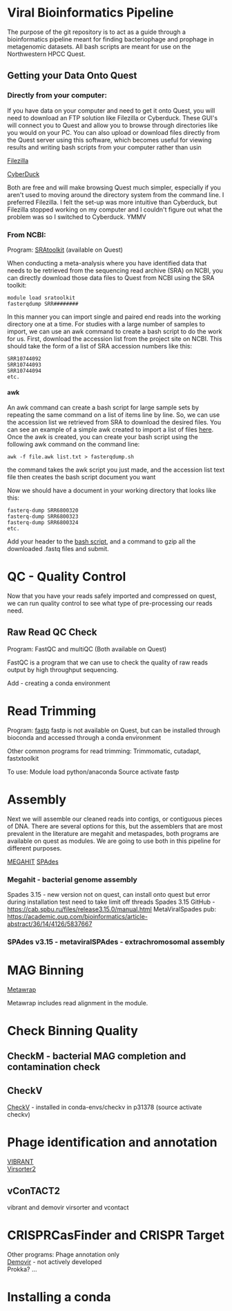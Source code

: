 # Viral Bioinformatics Pipeline

The purpose of the git repository is to act as a guide through a bioinformatics pipeline meant for finding bacteriophage and prophage in metagenomic datasets. All bash scripts are meant for use on the Northwestern HPCC Quest. 

## Getting your Data Onto Quest

### Directly from your computer: 

If you have data on your computer and need to get it onto Quest, you will need to download an FTP solution like Filezilla or Cyberduck. These GUI's will connect you to Quest and allow you to browse through directories like you would on your PC. You can also upload or download files directly from the Quest server using this software, which becomes useful for viewing results and writing bash scripts from your computer rather than usin 

[Filezilla](https://filezilla-project.org/) 

[CyberDuck](https://cyberduck.io/)

Both are free and will make browsing Quest much simpler, especially if you aren't used to moving around the directory system from the command line. I preferred Filezilla. I felt the set-up was more intuitive than Cyberduck, but Filezilla stopped working on my computer and I couldn't figure out what the problem was so I switched to Cyberduck. YMMV

### From NCBI:
Program: [SRAtoolkit](https://github.com/ncbi/sra-tools) (available on Quest)

When conducting a meta-analysis where you have identified data that needs to be retrieved from the sequencing read archive (SRA) on NCBI, you can directly download those data files to Quest from NCBI using the SRA toolkit:

```
module load sratoolkit 
fasterqdump SRR########
```

In this manner you can import single and paired end reads into the working directory one at a time. For studies with a large number of samples to import, we can use an awk command to create a bash script to do the work for us. First, download the accession list from the project site on NCBI. This should take the form of a list of SRA accession numbers like this:

```
SRR10744092
SRR10744093 
SRR10744094
etc.
```

#### awk 

An awk command can create a bash script for large sample sets by repeating the same command on a list of items line by line. So, we can use the accession list we retrieved from SRA to download the desired files. You can see an example of a simple awk created to import a list of files [here](https://github.com/sahutt/NOBPhage/blob/main/bash/fasterqdump.awk). Once the awk is created, you can create your bash script using the following awk command on the command line:
```
awk -f file.awk list.txt > fasterqdump.sh
```
the command takes the awk script you just made, and the accession list text file then creates the bash script document you want

Now we should have a document in your working directory that looks like this:
```
fasterq-dump SRR6800320 
fasterq-dump SRR6800323
fasterq-dump SRR6800324
etc.
```
Add your header to the [bash script](https://github.com/sahutt/NOBPhage/blob/main/bash/fasterqdump.sh), and a command to gzip all the downloaded .fastq files and submit. 

# QC - Quality Control

Now that you have your reads safely imported and compressed on quest, we can run quality control to see what type of pre-processing our reads need. 

## Raw Read QC Check 

Program: FastQC and multiQC (Both available on Quest)

FastQC is a program that we can use to check the quality of raw reads output by high throughput sequencing.


Add - creating a conda environment 

# Read Trimming 

Program: [fastp](https://github.com/OpenGene/fastp) 
fastp is not available on Quest, but can be installed through bioconda and accessed through a conda environment

Other common programs for read trimming: Trimmomatic, cutadapt, fastxtoolkit



To use:
Module load python/anaconda
Source activate fastp

# Assembly

Next we will assemble our cleaned reads into contigs, or contiguous pieces of DNA. There are several options for this, but the assemblers that are most prevalent in the literature are megahit and metaspades, both programs are available on quest as modules. We are going to use both in this pipeline for different purposes. 

[MEGAHIT](https://github.com/voutcn/megahit)
[SPAdes](https://github.com/ablab/spades)

### Megahit - bacterial genome assembly

Spades 3.15 - new version not on quest, can install onto quest but error during installation test need to take limit off threads
Spades 3.15 GitHub - https://cab.spbu.ru/files/release3.15.0/manual.html
MetaViralSpades pub: https://academic.oup.com/bioinformatics/article-abstract/36/14/4126/5837667

### SPAdes v3.15 - metaviralSPAdes - extrachromosomal assembly 

# MAG Binning  
[Metawrap](https://github.com/bxlab/metaWRAP)

Metawrap includes read alignment in the module. 

# Check Binning Quality

## CheckM - bacterial MAG completion and contamination check

## CheckV 
[CheckV](https://bitbucket.org/berkeleylab/checkv/src/master/) - installed in conda-envs/checkv in p31378 (source activate checkv)  

  

# Phage identification and annotation  

[VIBRANT](https://github.com/AnantharamanLab/VIBRANT)  
[Virsorter2](https://github.com/jiarong/VirSorter2)    

## vConTACT2 

vibrant and demovir
virsorter and vcontact

# CRISPRCasFinder and CRISPR Target


Other programs:
Phage annotation only   
[Demovir](https://github.com/feargalr/Demovir) - not actively developed  
Prokka?
…

# Installing a conda






